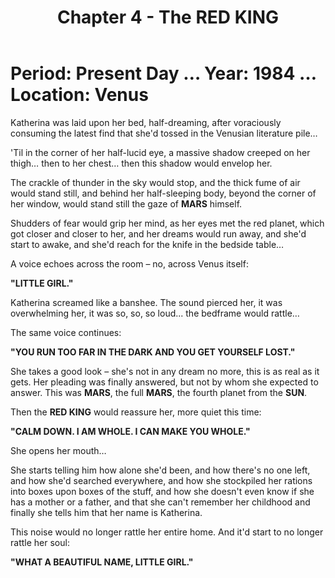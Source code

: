 ﻿---
title: Chapter 4 - The RED KING
excerpt: Chapter of the Red King.
permalink: /red-king-title/
sidebar:
  nav: "king"
---
# Period: Present Day … Year: 1984 … Location: Venus

Katherina was laid upon her bed, half-dreaming, after voraciously consuming the latest find that she'd tossed in the Venusian literature pile…

'Til in the corner of her half-lucid eye, a massive shadow creeped on her thigh… then to her chest… then this shadow would envelop her.

The crackle of thunder in the sky would stop, and the thick fume of air would stand still, and behind her half-sleeping body, beyond the corner of her window, would stand still the gaze of **MARS** himself.

Shudders of fear would grip her mind, as her eyes met the red planet, which got closer and closer to her, and her dreams would run away, and she'd start to awake, and she'd reach for the knife in the bedside table…

A voice echoes across the room – no, across Venus itself:

**"LITTLE GIRL."**

Katherina screamed like a banshee. The sound pierced her, it was overwhelming her, it was so, so, so loud... the bedframe would rattle…

The same voice continues:

**"YOU RUN TOO FAR IN THE DARK AND YOU GET YOURSELF LOST."**

She takes a good look – she's not in any dream no more, this is as real as it gets. Her pleading was finally answered, but not by whom she expected to answer. This was **MARS**, the full **MARS**, the fourth planet from the **SUN**.

Then the **RED KING** would reassure her, more quiet this time:

**"CALM DOWN. I AM WHOLE. I CAN MAKE YOU WHOLE."**

She opens her mouth…

She starts telling him how alone she'd been, and how there's no one left, and how she'd searched everywhere, and how she stockpiled her rations into boxes upon boxes of the stuff, and how she doesn't even know if she has a mother or a father, and that she can't remember her childhood and finally she tells him that her name is Katherina.

This noise would no longer rattle her entire home. And it'd start to no longer rattle her soul:

**"WHAT A BEAUTIFUL NAME, LITTLE GIRL."**


